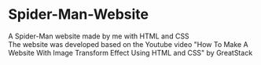 # Spider-Man-Website
A Spider-Man website made by me with HTML and CSS<br>
The website was developed based on the Youtube video "How To Make A Website With Image Transform Effect Using HTML and CSS" by GreatStack
